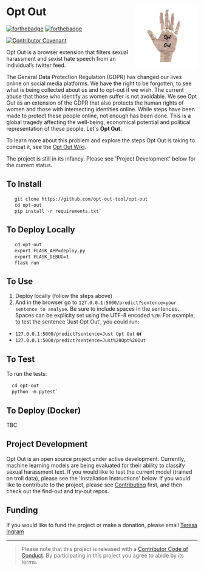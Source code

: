 
# Opt Out <img src='logo.png' align="right" height="165" />

[![forthebadge](https://forthebadge.com/images/badges/made-with-python.svg)](https://forthebadge.com) [![forthebadge](https://forthebadge.com/images/badges/made-with-javascript.svg)](https://forthebadge.com)  

[![Contributor Covenant](https://img.shields.io/badge/Contributor%20Covenant-v1.4%20adopted-ff69b4.svg)](CODE_OF_CONDUCT.md)

Opt Out is a browser extension that filters sexual harassment and sexist hate speech from an individual’s twitter feed. 

The General Data Protection Regulation (GDPR) has changed our lives online on social media platforms. We have the right to be forgotten, to see what is being collected about us and to opt-out if we wish. The current abuse that those who identify as women suffer is not avoidable. We see Opt Out as an extension of the GDPR that also protects the human rights of women and those with intersecting identities online. While steps have been made to protect these people online, not enough has been done. This is a global tragedy affecting the well-being, economical potential and political representation of these people. Let's __Opt Out.__

To learn more about this problem and explore the steps Opt Out is taking to combat it, see the [Opt Out Wiki](https://github.com/malteserteresa/opt-out/wiki/The-Problem).

The project is still in its infancy. Please see 'Project Development' below for the current status.

## To Install

 ```
    git clone https://github.com/opt-out-tool/opt-out
    cd opt-out
    pip install -r requirements.txt`
```
## To Deploy Locally
 ```
    cd opt-out
    export FLASK_APP=deploy.py
    export FLASK_DEBUG=1
    flask run
 ```



## To Use
1. Deploy locally (follow the steps above)
2. And in the browser go to `127.0.0.1:5000/predict?sentence=your sentence to analyse`. Be sure to include spaces in the sentences. Spaces can be explicity set using the UTF-8 encoded `%20`. For example, to test the sentence 'Just Opt Out', you could run:
- `127.0.0.1:5000/predict?sentence=Just Opt Out` **or**
- `127.0.0.1:5000/predict?sentence=Just%20Opt%20Out`

## To Test
To run the tests:
```
  cd opt-out
  python -m pytest`
```

## To Deploy (Docker)
TBC

## Project Development

Opt Out is an open source project under active development. Currently, machine learning models are being evaluated for their ability to classify sexual harassment text. If you would like to test the current model (trained on troll data), please see the 'Installation Instructions' below. If you would like to contribute to the project, please see [Contributing](https://github.com/malteserteresa/opt-out/blob/master/contributing.md) first, and then check out the find-out and try-out repos.


## Funding
If you would like to fund the project or make a donation, please email [Teresa Ingram](mailto:opt-out-tool@gmail.com)

***

> Please note that this project is released with a [Contributor Code of Conduct](https://github.com/malteserteresa/opt-out/blob/master/CODE_OF_CONDUCT.md). By participating in this project you agree to abide by its terms.


